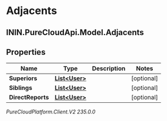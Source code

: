 # Adjacents

## ININ.PureCloudApi.Model.Adjacents

## Properties

|Name | Type | Description | Notes|
|------------ | ------------- | ------------- | -------------|
| **Superiors** | [**List&lt;User&gt;**](User) |  | [optional] |
| **Siblings** | [**List&lt;User&gt;**](User) |  | [optional] |
| **DirectReports** | [**List&lt;User&gt;**](User) |  | [optional] |



_PureCloudPlatform.Client.V2 235.0.0_

